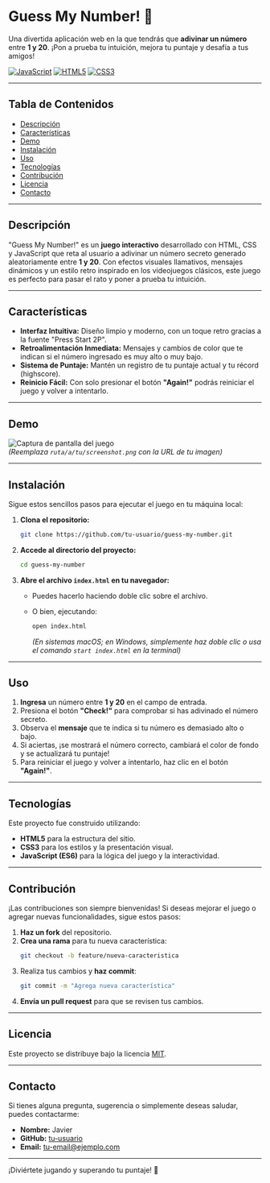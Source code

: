 # Guess My Number! 🎉

Una divertida aplicación web en la que tendrás que **adivinar un número** entre **1 y 20**. ¡Pon a prueba tu intuición, mejora tu puntaje y desafía a tus amigos!

[![JavaScript](https://img.shields.io/badge/JavaScript-ES6-yellow?style=flat&logo=javascript)](https://developer.mozilla.org/es/docs/Web/JavaScript)
[![HTML5](https://img.shields.io/badge/HTML5-5-orange?style=flat&logo=html5)](https://developer.mozilla.org/es/docs/Web/HTML/HTML5)
[![CSS3](https://img.shields.io/badge/CSS3-3-blue?style=flat&logo=css3)](https://developer.mozilla.org/es/docs/Web/CSS)

---

## Tabla de Contenidos
- [Descripción](#descripción)
- [Características](#características)
- [Demo](#demo)
- [Instalación](#instalación)
- [Uso](#uso)
- [Tecnologías](#tecnologías)
- [Contribución](#contribución)
- [Licencia](#licencia)
- [Contacto](#contacto)

---

## Descripción

"Guess My Number!" es un **juego interactivo** desarrollado con HTML, CSS y JavaScript que reta al usuario a adivinar un número secreto generado aleatoriamente entre **1 y 20**. Con efectos visuales llamativos, mensajes dinámicos y un estilo retro inspirado en los videojuegos clásicos, este juego es perfecto para pasar el rato y poner a prueba tu intuición.

---

## Características

- **Interfaz Intuitiva:** Diseño limpio y moderno, con un toque retro gracias a la fuente "Press Start 2P".
- **Retroalimentación Inmediata:** Mensajes y cambios de color que te indican si el número ingresado es muy alto o muy bajo.
- **Sistema de Puntaje:** Mantén un registro de tu puntaje actual y tu récord (highscore).
- **Reinicio Fácil:** Con solo presionar el botón **"Again!"** podrás reiniciar el juego y volver a intentarlo.

---

## Demo

![Captura de pantalla del juego](ruta/a/tu/screenshot.png)  
*(Reemplaza `ruta/a/tu/screenshot.png` con la URL de tu imagen)*

---

## Instalación

Sigue estos sencillos pasos para ejecutar el juego en tu máquina local:

1. **Clona el repositorio:**

    ```bash
    git clone https://github.com/tu-usuario/guess-my-number.git
    ```

2. **Accede al directorio del proyecto:**

    ```bash
    cd guess-my-number
    ```

3. **Abre el archivo `index.html` en tu navegador:**

    - Puedes hacerlo haciendo doble clic sobre el archivo.
    - O bien, ejecutando:
    
      ```bash
      open index.html
      ```
      *(En sistemas macOS; en Windows, simplemente haz doble clic o usa el comando `start index.html` en la terminal)*

---

## Uso

1. **Ingresa** un número entre **1 y 20** en el campo de entrada.
2. Presiona el botón **"Check!"** para comprobar si has adivinado el número secreto.
3. Observa el **mensaje** que te indica si tu número es demasiado alto o bajo.
4. Si aciertas, ¡se mostrará el número correcto, cambiará el color de fondo y se actualizará tu puntaje!
5. Para reiniciar el juego y volver a intentarlo, haz clic en el botón **"Again!"**.

---

## Tecnologías

Este proyecto fue construido utilizando:

- **HTML5** para la estructura del sitio.
- **CSS3** para los estilos y la presentación visual.
- **JavaScript (ES6)** para la lógica del juego y la interactividad.

---

## Contribución

¡Las contribuciones son siempre bienvenidas! Si deseas mejorar el juego o agregar nuevas funcionalidades, sigue estos pasos:

1. **Haz un fork** del repositorio.
2. **Crea una rama** para tu nueva característica:
    ```bash
    git checkout -b feature/nueva-caracteristica
    ```
3. Realiza tus cambios y **haz commit**:
    ```bash
    git commit -m "Agrega nueva característica"
    ```
4. **Envía un pull request** para que se revisen tus cambios.

---

## Licencia

Este proyecto se distribuye bajo la licencia [MIT](LICENSE).

---

## Contacto

Si tienes alguna pregunta, sugerencia o simplemente deseas saludar, puedes contactarme:

- **Nombre:** Javier
- **GitHub:** [tu-usuario](https://github.com/gonzgimnzjavier)
- **Email:** [tu-email@ejemplo.com](mailto:javiergonzalezgimenez2003@gmail.com)

---

¡Diviértete jugando y superando tu puntaje! 🚀

